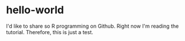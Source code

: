 # hello-world
I'd like to share so R programming on Github.
Right now I'm reading the tutorial. Therefore, this is just a test.
